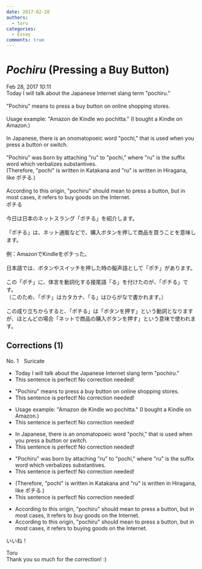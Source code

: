 ```yaml
---
date: 2017-02-28
authors:
  - toru
categories:
  - Essay
comments: true
---
```


# <strong><em>Pochiru</strong></em> (Pressing a Buy Button)
<div class="date">Feb 28, 2017 10:11</div>
<div id="post"><div id="body_show_ori">
Today I will talk about the Japanese Internet slang term "pochiru."<br/><br/>"Pochiru" means to press a buy button on online shopping stores.<br/><br/>Usage example: "Amazon de Kindle wo pochitta." (I bought a Kindle on Amazon.)<br/><br/>In Japanese, there is an onomatopoeic word "pochi," that is used when you press a button or switch.<br/><br/>"Pochiru" was born by attaching "ru" to "pochi," where "ru" is the suffix word which verbalizes substantives.<br/>(Therefore, "pochi" is written in Katakana and "ru" is written in Hiragana, like ポチる.)<br/><br/>According to this origin, "pochiru" should mean to press a button, but in most cases, it refers to buy goods on the Internet.
</div></div>

<!-- more -->

<div id="post_ja"><div id="body_show_mo">
ポチる<br/><br/>今日は日本のネットスラング「ポチる」を紹介します。<br/><br/>「ポチる」は、ネット通販などで、購入ボタンを押して商品を買うことを意味します。<br/><br/>例：AmazonでKindleをポチった。<br/><br/>日本語では、ボタンやスイッチを押した時の擬声語として「ポチ」があります。<br/><br/>この「ポチ」に、体言を動詞化する接尾語「る」を付けたのが、「ポチる」です。<br/>（このため、「ポチ」はカタカナ、「る」はひらがなで書かれます。）<br/><br/>この成り立ちからすると、「ポチる」は「ボタンを押す」という動詞となりますが、ほとんどの場合「ネットで商品の購入ボタンを押す」という意味で使われます。
</div></div>

## Corrections (1)
<div id="block"><div class="first_name"> No. 1　<span class="just_name">Suricate</span></div><div id="block2">
<ul class="correction_field">
<li class="incorrect">Today I will talk about the Japanese Internet slang term "pochiru."</li>
<li class="corrected perfect">This sentence is perfect! No correction needed!</li>
</ul>
<ul class="correction_field">
<li class="incorrect">"Pochiru" means to press a buy button on online shopping stores.</li>
<li class="corrected perfect">This sentence is perfect! No correction needed!</li>
</ul>
<ul class="correction_field">
<li class="incorrect">Usage example: "Amazon de Kindle wo pochitta." (I bought a Kindle on Amazon.)</li>
<li class="corrected perfect">This sentence is perfect! No correction needed!</li>
</ul>
<ul class="correction_field">
<li class="incorrect">In Japanese, there is an onomatopoeic word "pochi," that is used when you press a button or switch.</li>
<li class="corrected perfect">This sentence is perfect! No correction needed!</li>
</ul>
<ul class="correction_field">
<li class="incorrect">"Pochiru" was born by attaching "ru" to "pochi," where "ru" is the suffix word which verbalizes substantives.</li>
<li class="corrected perfect">This sentence is perfect! No correction needed!</li>
</ul>
<ul class="correction_field">
<li class="incorrect">(Therefore, "pochi" is written in Katakana and "ru" is written in Hiragana, like ポチる.)</li>
<li class="corrected perfect">This sentence is perfect! No correction needed!</li>
</ul>
<ul class="correction_field">
<li class="incorrect">According to this origin, "pochiru" should mean to press a button, but in most cases, it refers to buy goods on the Internet.</li>
<li class="corrected correct">
According to this origin, "pochiru" should mean to press a button, but in most cases, it refers to buy<span class="f_red">ing</span> goods on the Internet.
</li>
</ul>
<p class="comment_small">
 いいね！
</p>

</div><div class="name"><span class="just_name">Toru</span><br>
Thank you so much for the correction! :)
</div>
</div>
